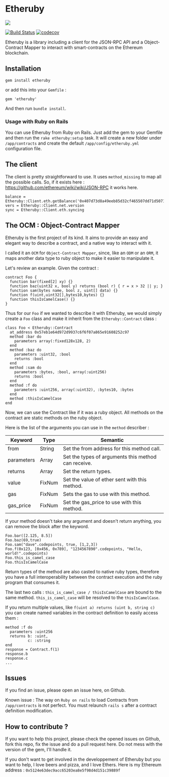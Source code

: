 # Etheruby
![](https://raw.githubusercontent.com/FranceChain-Solutions/etheruby/master/etheruby.png)

[![Build Status](https://travis-ci.org/FranceChain-Solutions/etheruby.svg?branch=master)][travis]
[![codecov](https://codecov.io/gh/FranceChain-Solutions/etheruby/branch/master/graph/badge.svg)][coverage]

[travis]: https://travis-ci.org/MechanicalSloth/etheruby
[coverage]: https://codecov.io/gh/MechanicalSloth/etheruby

Etheruby is a library including a client for the JSON-RPC API and a Object-Contract Mapper to interact with smart-contracts on the Ethereum blockchain.

## Installation

`gem install etheruby`

or add this into your `Gemfile` :

```
gem 'etheruby'
```

And then run `bundle install`.

### Usage with Ruby on Rails

You can use Etheruby from Ruby on Rails. Just add the gem to your Gemfile and then run the `rake etheruby:setup` task. It will create a new folder under `/app/contracts` and create the default `/app/config/etheruby.yml` configuration file.

## The client

The client is pretty straightforward to use. It uses `method_missing` to map all the possible calls. So, if it exists here : https://github.com/ethereum/wiki/wiki/JSON-RPC it works here.

```
balance = Etheruby::Client.eth.getBalance('0x407d73d8a49eeb85d32cf465507dd71d507100c1','latest')
vers = Etheruby::Client.net.version
sync = Etheruby::Client.eth.syncing
```

## The OCM : Object-Contract Mapper

Etheruby is the first project of its kind. It aims to provide an easy and elegant way to describe a contract, and a native way to interact with it.

I called it an `OCM` for `Object-Contract Mapper`, since, like an `ODM` or an `ORM`, it maps another data type to ruby object to make it easier to manipulate it.

Let's review an example. Given the contract :

```
contract Foo {
  function bar(fixed[2] xy) {}
  function baz(uint32 x, bool y) returns (bool r) { r = x > 32 || y; }
  function sam(bytes name, bool z, uint[] data) {}
  function f(uint,uint32[],bytes10,bytes) {}
  function thisIsCamelCase() {}
}
```

Thus for our `Foo` if we wanted to describe it with Etheruby, we would simply create a `Foo` class and make it inherit from the `Etheruby::Contract` class :

```
class Foo < Etheruby::Contract
  at_address 0x57eb1e64d972d9937c6f6f07a865e91608252c97
  method :bar do
    parameters array(:fixed128x128, 2)
  end
  method :baz do
    parameters :uint32, :bool
    returns :bool
  end
  method :sam do
    parameters :bytes, :bool, array(:uint256)
    returns :bool
  end
  method :f do
    parameters :uint256, array(:uint32), :bytes10, :bytes
  end
  method :thisIsCamelCase
end
```

Now, we can use the Contract like if it was a ruby object. All methods on the contract are static methods on the ruby object.

Here is the list of the arguments you can use in the `method` describer :

Keyword | Type | Semantic
------- | ---- | --------
from | String | Set the from address for this method call.
parameters | Array | Set the types of arguments this method can receive.
returns | Array | Set the return types.
value | FixNum | Set the value of ether sent with this method.
gas | FixNum | Sets the gas to use with this method.
gas_price | FixNum | Set the gas_price to use with this method.

If your method doesn't take any argument and doesn't return anything, you can remove the block after the keyword.

```
Foo.bar([2.125, 8.5])
Foo.baz(69,true)
Foo.sam("dave".codepoints, true, [1,2,3])
Foo.f(0x123, [0x456, 0x789], "1234567890".codepoints, "Hello, world!".codepoints)
Foo.this_is_camel_case
Foo.thisIsCamelCase
```

Return types of the method are also casted to native ruby types, therefore you have a full interoperability between the contract execution and the ruby program that consumes it.

The last two calls : `this_is_camel_case / thisIsCamelCase` are bound to the same method. `this_is_camel_case` will be resolved to the `thisIsCamelCase`.

If you return multiple values, like `f(uint a) returns (uint b, string c)` you can create named variables in the contract definition to easily access them :

```
method :f do
  parameters :uint256
  returns b: :uint,
          c: :string
end
response = Contract.f(1)
response.b
response.c
...
```

## Issues

If you find an issue, please open an issue here, on Github.

Known issue : The way on `Ruby on rails` to load Contracts from `/app/contracts` is not perfect. You must relaunch `rails s` after a contract definition modification.

## How to contribute ?

If you want to help this project, please check the opened issues on Github, fork this repo, fix the issue and do a pull request here. Do not mess with the version of the gem, I'll handle it.

If you don't want to get involved in the developpement of Etheruby but you want to help, I love beers and pizza, and I love Ethers. Here is my Ethereum address : `0x5124e63dec9acc65203ea8e5f98d4d151c39889f`
